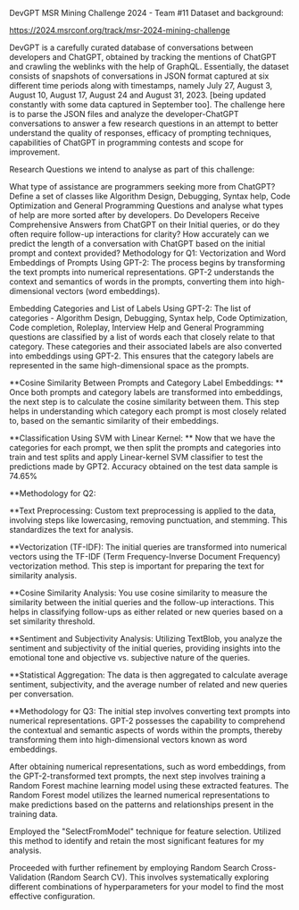 DevGPT MSR Mining Challenge 2024 - Team #11
Dataset and background:

https://2024.msrconf.org/track/msr-2024-mining-challenge

DevGPT is a carefully curated database of conversations between developers and ChatGPT, obtained by tracking the mentions of ChatGPT and crawling the weblinks with the help of GraphQL. Essentially, the dataset consists of snapshots of conversations in JSON format captured at six different time periods along with timestamps, namely July 27, August 3, August 10, August 17, August 24 and August 31, 2023. [being updated constantly with some data captured in September too]. The challenge here is to parse the JSON files and analyze the developer-ChatGPT conversations to answer a few research questions in an attempt to better understand the quality of responses, efficacy of prompting techniques, capabilities of ChatGPT in programming contests and scope for improvement.

Research Questions we intend to analyse as part of this challenge:

What type of assistance are programmers seeking more from ChatGPT? Define a set of classes like Algorithm Design, Debugging, Syntax help, Code Optimization and General Programming Questions and analyse what types of help are more sorted after by developers.
Do Developers Receive Comprehensive Answers from ChatGPT on their Initial queries, or do they often require follow-up interactions for clarity?
How accurately can we predict the length of a conversation with ChatGPT based on the initial prompt and context provided?
Methodology for Q1: Vectorization and Word Embeddings of Prompts Using GPT-2: The process begins by transforming the text prompts into numerical representations. GPT-2 understands the context and semantics of words in the prompts, converting them into high-dimensional vectors (word embeddings).

Embedding Categories and List of Labels Using GPT-2: The list of categories - Algorithm Design, Debugging, Syntax help, Code Optimization, Code completion, Roleplay, Interview Help and General Programming questions are classified by a list of words each that closely relate to that category. These categories and their associated labels are also converted into embeddings using GPT-2. This ensures that the category labels are represented in the same high-dimensional space as the prompts.

**Cosine Similarity Between Prompts and Category Label Embeddings: ** Once both prompts and category labels are transformed into embeddings, the next step is to calculate the cosine similarity between them. This step helps in understanding which category each prompt is most closely related to, based on the semantic similarity of their embeddings.

**Classification Using SVM with Linear Kernel: ** Now that we have the categories for each prompt, we then split the prompts and categories into train and test splits and apply Linear-kernel SVM classifier to test the predictions made by GPT2. Accuracy obtained on the test data sample is 74.65%

**Methodology for Q2:

**Text Preprocessing: Custom text preprocessing is applied to the data, involving steps like lowercasing, removing punctuation, and stemming. This standardizes the text for analysis.

**Vectorization (TF-IDF): The initial queries are transformed into numerical vectors using the TF-IDF (Term Frequency-Inverse Document Frequency) vectorization method. This step is important for preparing the text for similarity analysis.

**Cosine Similarity Analysis: You use cosine similarity to measure the similarity between the initial queries and the follow-up interactions. This helps in classifying follow-ups as either related or new queries based on a set similarity threshold.

**Sentiment and Subjectivity Analysis: Utilizing TextBlob, you analyze the sentiment and subjectivity of the initial queries, providing insights into the emotional tone and objective vs. subjective nature of the queries.

**Statistical Aggregation: The data is then aggregated to calculate average sentiment, subjectivity, and the average number of related and new queries per conversation.

**Methodology for Q3: The initial step involves converting text prompts into numerical representations. GPT-2 possesses the capability to comprehend the contextual and semantic aspects of words within the prompts, thereby transforming them into high-dimensional vectors known as word embeddings.

After obtaining numerical representations, such as word embeddings, from the GPT-2-transformed text prompts, the next step involves training a Random Forest machine learning model using these extracted features. The Random Forest model utilizes the learned numerical representations to make predictions based on the patterns and relationships present in the training data.

Employed the "SelectFromModel" technique for feature selection. Utilized this method to identify and retain the most significant features for my analysis.

Proceeded with further refinement by employing Random Search Cross-Validation (Random Search CV). This involves systematically exploring different combinations of hyperparameters for your model to find the most effective configuration.
